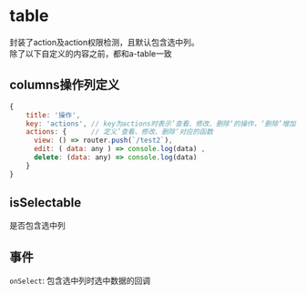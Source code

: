 # table
封装了action及action权限检测，且默认包含选中列。   
除了以下自定义的内容之前，都和a-table一致   

## columns操作列定义
``` javascript
{
    title: '操作',
    key: 'actions', // key为actions时表示’查看、修改、删除‘的操作，‘删除’增加了二次确认
    actions: {      // 定义’查看、修改、删除‘对应的函数
      view: () => router.push(`/test2`),
      edit: ( data: any ) => console.log(data) ,
      delete: (data: any) => console.log(data)
    }
}
``` 

## isSelectable
是否包含选中列

## 事件
`onSelect`: 包含选中列时选中数据的回调